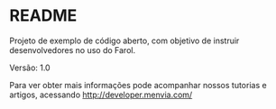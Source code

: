 # README #
Projeto de exemplo de código aberto, com objetivo de instruir desenvolvedores no uso do Farol.

Versão: 1.0

Para ver obter mais informações pode acompanhar  nossos tutorias e artigos, acessando http://developer.menvia.com/
